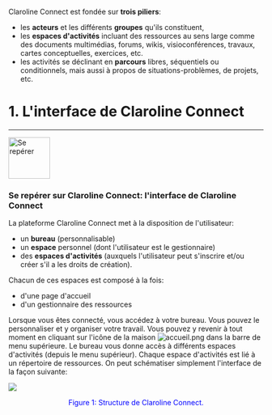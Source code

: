 

Claroline Connect est fondée sur **trois piliers**:<br/>
* les **acteurs** et les différents **groupes** qu'ils constituent,
* les **espaces d'activités** incluant des ressources au sens large comme des documents multimédias, forums, wikis, visioconférences, travaux, cartes conceptuelles, exercices, etc.
* les activités se déclinant en **parcours** libres, séquentiels ou conditionnels, mais aussi à propos de situations-problèmes, de projets, etc.

# 1. L'interface de Claroline Connect



---
<img style="max-width: 100%" src="http://www.claroline.net/uploads/custom/images/1522.jpeg" style="text-align: center" alt="Se repérer" width="82" height="82">


### Se repérer sur Claroline Connect: l'interface de Claroline Connect


La plateforme Claroline Connect met à la disposition de l'utilisateur:

* un **bureau** (personnalisable)
* un **espace** personnel (dont l'utilisateur est le gestionnaire)
* des **espaces d'activités** (auxquels l'utilisateur peut s'inscrire et/ou créer s'il a les droits de création).

Chacun de ces espaces est composé à la fois:

* d'une page d'accueil
* d'un gestionnaire des ressources

Lorsque vous êtes connecté, vous accédez à votre bureau. Vous pouvez le personnaliser et y organiser votre travail.
Vous pouvez y revenir à tout moment en cliquant sur l'icône de la maison ![accueil.png](http://www.claroline.net/uploads/custom/images/1753.png) dans la barre de menu supérieure.
Le bureau vous donne accès à différents espaces d'activités (depuis le menu supérieur). Chaque espace d'activités est lié à un répertoire de ressources.
On peut schématiser simplement l'interface de la façon suivante:


![](http://www.claroline.net/uploads/custom/images/1755.png)

<p style="text-align: center; color: blue"> Figure 1: Structure de Claroline Connect.</p>
